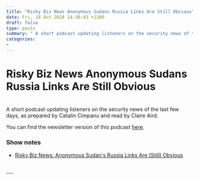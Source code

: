```yaml
---
title: "Risky Biz News Anonymous Sudans Russia Links Are Still Obvious"
date: Fri, 18 Oct 2024 14:30:43 +1100
draft: false
type: posts
summary: " A short podcast updating listeners on the security news of the last few days, as prepared by Catalin Cimpanu and read by"
categories: 
- 
---
```

# Risky Biz News Anonymous Sudans Russia Links Are Still Obvious


<br/>
A short podcast updating listeners on the security news of the last few days, as prepared by Catalin Cimpanu and read by Claire Aird.

You can find the newsletter version of this podcast [here](https://news.risky.biz).

### Show notes

-   [Risky Biz News: Anonymous Sudan's Russia Links Are (Still) Obvious](https://news.risky.biz/risky-biz-news-the-feds-secretly-disrupted-anonymous-sudan-back-in-march/)

<br/>
---
